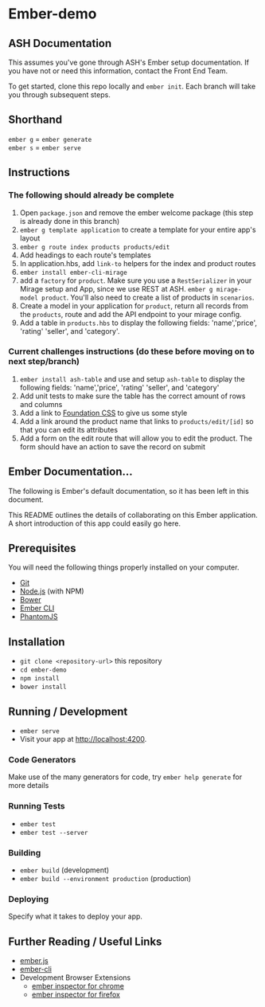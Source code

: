 # Ember-demo

## ASH Documentation
This assumes you've gone through ASH's Ember setup documentation. If you have not or need this information, contact the Front End Team.

To get started, clone this repo locally and `ember init`. Each branch will take you through subsequent steps.

## Shorthand
`ember g` = `ember generate`  
`ember s` = `ember serve`

## Instructions
### The following should already be complete
1. Open `package.json` and remove the ember welcome package (this step is already done in this branch)
1. `ember g template application` to create a template for your entire app's layout
1. `ember g route index products products/edit`
1. Add headings to each route's templates
1. In application.hbs, add `link-to` helpers for the index and product routes
1. `ember install ember-cli-mirage`
1. add a `factory` for `product`. Make sure you use a `RestSerializer` in your Mirage setup and App, since we use REST at ASH. `ember g mirage-model product`. You'll also need to create a list of products in `scenarios`.
1. Create a model in your application for `product`, return all records from the `products`, route and add the API endpoint to your mirage config.
1. Add a table in `products.hbs` to display the following fields: 'name','price', 'rating' 'seller', and 'category'.

### Current challenges instructions (do these before moving on to next step/branch)
1. `ember install ash-table` and use and setup `ash-table` to display the following fields: 'name','price', 'rating' 'seller', and 'category'
1. Add unit tests to make sure the table has the correct amount of rows and columns
1. Add a link to [Foundation CSS](https://cdnjs.cloudflare.com/ajax/libs/foundation/6.3.1/css/foundation.css) to give us some style
1. Add a link around the product name that links to `products/edit/[id]` so that you can edit its attributes
1. Add a form on the edit route that will allow you to edit the product. The form should have an action to save the record on submit

## Ember Documentation...
The following is Ember's default documentation, so it has been left in this document.

This README outlines the details of collaborating on this Ember application.
A short introduction of this app could easily go here.

## Prerequisites

You will need the following things properly installed on your computer.

* [Git](http://git-scm.com/)
* [Node.js](http://nodejs.org/) (with NPM)
* [Bower](http://bower.io/)
* [Ember CLI](http://ember-cli.com/)
* [PhantomJS](http://phantomjs.org/)

## Installation

* `git clone <repository-url>` this repository
* `cd ember-demo`
* `npm install`
* `bower install`

## Running / Development

* `ember serve`
* Visit your app at [http://localhost:4200](http://localhost:4200).

### Code Generators

Make use of the many generators for code, try `ember help generate` for more details

### Running Tests

* `ember test`
* `ember test --server`

### Building

* `ember build` (development)
* `ember build --environment production` (production)

### Deploying

Specify what it takes to deploy your app.

## Further Reading / Useful Links

* [ember.js](http://emberjs.com/)
* [ember-cli](http://ember-cli.com/)
* Development Browser Extensions
  * [ember inspector for chrome](https://chrome.google.com/webstore/detail/ember-inspector/bmdblncegkenkacieihfhpjfppoconhi)
  * [ember inspector for firefox](https://addons.mozilla.org/en-US/firefox/addon/ember-inspector/)
